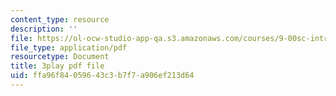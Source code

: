 ```yaml
---
content_type: resource
description: ''
file: https://ol-ocw-studio-app-qa.s3.amazonaws.com/courses/9-00sc-introduction-to-psychology-fall-2011/ffa96f84059643c3b7f7a906ef213d64_gRe7dy2HSTg.pdf
file_type: application/pdf
resourcetype: Document
title: 3play pdf file
uid: ffa96f84-0596-43c3-b7f7-a906ef213d64
---
```


